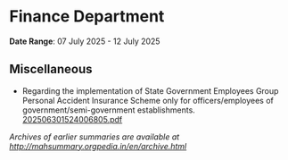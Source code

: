 # Finance Department

**Date Range**: 07 July 2025 - 12 July 2025


## Miscellaneous
- Regarding the implementation of State Government Employees Group Personal Accident Insurance Scheme only for officers/employees of government/semi-government establishments.\
  [202506301524006805.pdf](https://gr.maharashtra.gov.in/Site/Upload/Government%20Resolutions/English/202506301524006805.pdf)


*Archives of earlier summaries are available at http://mahsummary.orgpedia.in/en/archive.html*